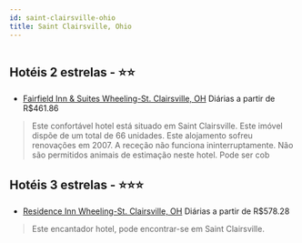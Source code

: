 ```yaml
---
id: saint-clairsville-ohio
title: Saint Clairsville, Ohio
---
```


<center><img src="http://photos.hotelbeds.com/giata/25/252579/252579a_hb_a_050.jpg" alt="" /></center>


## Hotéis 2 estrelas - ⭐️⭐️

-    [Fairfield Inn & Suites Wheeling-St. Clairsville, OH](https://www.hurb.com/hoteis/saint-clairsville/fairfield-inn-suites-wheeling-st-clairsville-oh-JNP-JP087082?cmp=18055) Diárias a partir de R$461.86
   > Este confortável hotel está situado em Saint Clairsville. Este imóvel dispõe de um total de 66 unidades. Este alojamento sofreu renovações em 2007. A receção não funciona ininterruptamente. Não são permitidos animais de estimação neste hotel. Pode ser cob

## Hotéis 3 estrelas - ⭐️⭐️⭐️

-    [Residence Inn Wheeling-St. Clairsville, OH](https://www.hurb.com/hoteis/saint-clairsville/residence-inn-wheeling-st-clairsville-oh-JNP-JP715974?cmp=18055) Diárias a partir de R$578.28
   > Este encantador hotel, pode encontrar-se em Saint Clairsville. 
